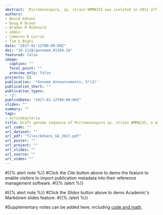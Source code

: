 ```yaml
---
abstract: _Micromonospora_ sp. strain WMMB235 was isolated in 2011 off the coast of the Florida Keys, USA, from a marine ascidian as part of an ongoing drug discovery project. Analysis of the ~7.1-Mb genome provides insight into this strain's biosynthetic potential, means of regulation, and response to coculturing conditions.
authors:
- Navid Adnani
- Doug R Braun
- Bradon R McDonald
- admin
- Cameron R Currie
- Tim S Bugni
date: "2017-01-12T00:00:00Z"
doi: "10.1128/genomeA.01369-16"
featured: false
image:
  caption: ""
  focal_point: ""
  preview_only: false
projects: []
publication: '*Genome Announcements, 5*(2)'
publication_short: ""
publication_types:
- "2"
publishDate: "2017-01-12T00:00:00Z"
slides: ""
summary: ""
tags:
- actinobacteria
title: Draft genome sequence of Micromonospora sp. strain WMMB235, a marine ascidian-associated bacterium
url_code: ""
url_dataset: ""
url_pdf: "files/Adnani_GA_2017.pdf"
url_poster: ""
url_project: ""
url_slides: ""
url_source: ""
url_video: ""
---
```


#{{% alert note %}}
#Click the *Cite* button above to demo the feature to enable visitors to import publication metadata into their reference management software.
#{{% /alert %}}

#{{% alert note %}}
#Click the *Slides* button above to demo Academic's Markdown slides feature.
#{{% /alert %}}

#Supplementary notes can be added here, including [code and math](https://sourcethemes.com/academic/docs/writing-markdown-latex/).
